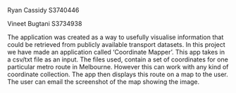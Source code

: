 Ryan Cassidy	S3740446

Vineet Bugtani	S3734938

The application was created as a way to usefully visualise information that could be retrieved from publicly available transport datasets.
In this project we have made an application called ‘Coordinate Mapper’. This app takes in a csv/txt file as an input. The files used, contain a set of coordinates for one particular metro route in Melbourne. However this can work with any kind of coordinate collection. The app then displays this route on a map to the user. The user can email the screenshot of the map showing the image.
